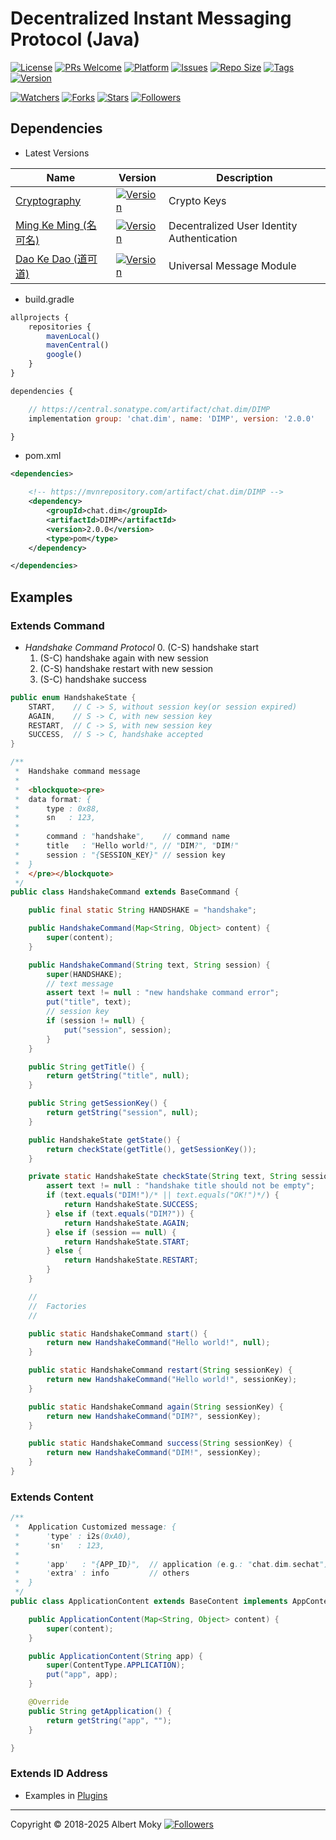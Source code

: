 # Decentralized Instant Messaging Protocol (Java)

[![License](https://img.shields.io/github/license/dimchat/core-java)](https://github.com/dimchat/core-java/blob/master/LICENSE)
[![PRs Welcome](https://img.shields.io/badge/PRs-welcome-brightgreen.svg)](https://github.com/dimchat/core-java/pulls)
[![Platform](https://img.shields.io/badge/Platform-Java%208-brightgreen.svg)](https://github.com/dimchat/core-java/wiki)
[![Issues](https://img.shields.io/github/issues/dimchat/core-java)](https://github.com/dimchat/core-java/issues)
[![Repo Size](https://img.shields.io/github/repo-size/dimchat/core-java)](https://github.com/dimchat/core-java/archive/refs/heads/master.zip)
[![Tags](https://img.shields.io/github/tag/dimchat/core-java)](https://github.com/dimchat/core-java/tags)
[![Version](https://img.shields.io/maven-central/v/chat.dim/DIMP)](https://mvnrepository.com/artifact/chat.dim/DIMP)

[![Watchers](https://img.shields.io/github/watchers/dimchat/core-java)](https://github.com/dimchat/core-java/watchers)
[![Forks](https://img.shields.io/github/forks/dimchat/core-java)](https://github.com/dimchat/core-java/forks)
[![Stars](https://img.shields.io/github/stars/dimchat/core-java)](https://github.com/dimchat/core-java/stargazers)
[![Followers](https://img.shields.io/github/followers/dimchat)](https://github.com/orgs/dimchat/followers)

## Dependencies

* Latest Versions

| Name | Version | Description |
|------|---------|-------------|
| [Cryptography](https://github.com/dimchat/mkm-java) | [![Version](https://img.shields.io/maven-central/v/chat.dim/Crypto)](https://mvnrepository.com/artifact/chat.dim/Crypto) | Crypto Keys |
| [Ming Ke Ming (名可名)](https://github.com/dimchat/mkm-java) | [![Version](https://img.shields.io/maven-central/v/chat.dim/MingKeMing)](https://mvnrepository.com/artifact/chat.dim/MingKeMing) | Decentralized User Identity Authentication |
| [Dao Ke Dao (道可道)](https://github.com/dimchat/dkd-java) | [![Version](https://img.shields.io/maven-central/v/chat.dim/DaoKeDao)](https://mvnrepository.com/artifact/chat.dim/DaoKeDao) | Universal Message Module |

* build.gradle

```javascript
allprojects {
    repositories {
        mavenLocal()
        mavenCentral()
        google()
    }
}

dependencies {

    // https://central.sonatype.com/artifact/chat.dim/DIMP
    implementation group: 'chat.dim', name: 'DIMP', version: '2.0.0'

}
```

* pom.xml

```xml
<dependencies>

    <!-- https://mvnrepository.com/artifact/chat.dim/DIMP -->
    <dependency>
        <groupId>chat.dim</groupId>
        <artifactId>DIMP</artifactId>
        <version>2.0.0</version>
        <type>pom</type>
    </dependency>

</dependencies>
```

## Examples

### Extends Command

* _Handshake Command Protocol_
  0. (C-S) handshake start
  1. (S-C) handshake again with new session
  2. (C-S) handshake restart with new session
  3. (S-C) handshake success

```java
public enum HandshakeState {
    START,    // C -> S, without session key(or session expired)
    AGAIN,    // S -> C, with new session key
    RESTART,  // C -> S, with new session key
    SUCCESS,  // S -> C, handshake accepted
}

/**
 *  Handshake command message
 *
 *  <blockquote><pre>
 *  data format: {
 *      type : 0x88,
 *      sn   : 123,
 *
 *      command : "handshake",    // command name
 *      title   : "Hello world!", // "DIM?", "DIM!"
 *      session : "{SESSION_KEY}" // session key
 *  }
 *  </pre></blockquote>
 */
public class HandshakeCommand extends BaseCommand {

    public final static String HANDSHAKE = "handshake";

    public HandshakeCommand(Map<String, Object> content) {
        super(content);
    }

    public HandshakeCommand(String text, String session) {
        super(HANDSHAKE);
        // text message
        assert text != null : "new handshake command error";
        put("title", text);
        // session key
        if (session != null) {
            put("session", session);
        }
    }

    public String getTitle() {
        return getString("title", null);
    }

    public String getSessionKey() {
        return getString("session", null);
    }

    public HandshakeState getState() {
        return checkState(getTitle(), getSessionKey());
    }

    private static HandshakeState checkState(String text, String session) {
        assert text != null : "handshake title should not be empty";
        if (text.equals("DIM!")/* || text.equals("OK!")*/) {
            return HandshakeState.SUCCESS;
        } else if (text.equals("DIM?")) {
            return HandshakeState.AGAIN;
        } else if (session == null) {
            return HandshakeState.START;
        } else {
            return HandshakeState.RESTART;
        }
    }

    //
    //  Factories
    //

    public static HandshakeCommand start() {
        return new HandshakeCommand("Hello world!", null);
    }

    public static HandshakeCommand restart(String sessionKey) {
        return new HandshakeCommand("Hello world!", sessionKey);
    }

    public static HandshakeCommand again(String sessionKey) {
        return new HandshakeCommand("DIM?", sessionKey);
    }

    public static HandshakeCommand success(String sessionKey) {
        return new HandshakeCommand("DIM!", sessionKey);
    }
}
```

### Extends Content

```java
/**
 *  Application Customized message: {
 *      'type' : i2s(0xA0),
 *      'sn'   : 123,
 *
 *      'app'   : "{APP_ID}",  // application (e.g.: "chat.dim.sechat")
 *      'extra' : info         // others
 *  }
 */
public class ApplicationContent extends BaseContent implements AppContent {

    public ApplicationContent(Map<String, Object> content) {
        super(content);
    }

    public ApplicationContent(String app) {
        super(ContentType.APPLICATION);
        put("app", app);
    }

    @Override
    public String getApplication() {
        return getString("app", "");
    }

}

```

### Extends ID Address

* Examples in [Plugins](https://mvnrepository.com/artifact/chat.dim/Plugins)

----

Copyright &copy; 2018-2025 Albert Moky
[![Followers](https://img.shields.io/github/followers/moky)](https://github.com/moky?tab=followers)